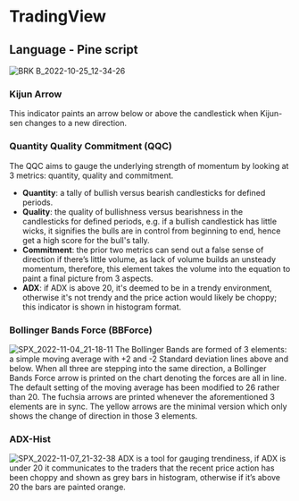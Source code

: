 # TradingView
## Language - Pine script ##

![BRK B_2022-10-25_12-34-26](https://user-images.githubusercontent.com/1398153/197763143-523ed510-b02b-4715-bea4-472ceb90acdc.png)

### Kijun Arrow ###
This indicator paints an arrow below or above the candlestick when Kijun-sen changes to a new direction.
### Quantity Quality Commitment (QQC) ###
The QQC aims to gauge the underlying strength of momentum by looking at 3 metrics: quantity, quality and commitment.
* **Quantity**: a tally of bullish versus bearish candlesticks for defined periods.
* **Quality**: the quality of bullishness versus bearishness in the candlesticks for defined periods, e.g. if a bullish candlestick has little wicks, it signifies the bulls are in control from beginning to end, hence get a high score for the bull's tally.
* **Commitment**: the prior two metrics can send out a false sense of direction if there’s little volume, as lack of volume builds an unsteady momentum, therefore, this element takes the volume into the equation to paint a final picture from 3 aspects.
* **ADX**: if ADX is above 20, it's deemed to be in a trendy environment, otherwise it's not trendy and the price action would likely be choppy; this indicator is shown in histogram format. 

### Bollinger Bands Force (BBForce) ###
![SPX_2022-11-04_21-18-11](https://user-images.githubusercontent.com/1398153/200076350-e9a4cb3b-334c-485e-9b4f-d881f478a3de.png)
The Bollinger Bands are formed of 3 elements: a simple moving average with +2 and -2 Standard deviation lines above and below. When all three are stepping into the same direction, a Bollinger Bands Force arrow is printed on the chart denoting the forces are all in line. The default setting of the moving average has been modified to 26 rather than 20.
The fuchsia arrows are printed whenever the aforementioned 3 elements are in sync.
The yellow arrows are the minimal version which only shows the change of direction in those 3 elements.

### ADX-Hist ###
![SPX_2022-11-07_21-32-38](https://user-images.githubusercontent.com/1398153/200420661-bf515be5-ee95-4ed1-bc74-687c7b496956.png)
ADX is a tool for gauging trendiness, if ADX is under 20 it communicates to the traders that the recent price action has been choppy and shown as grey bars in histogram, otherwise if it’s above 20 the bars are painted orange.

